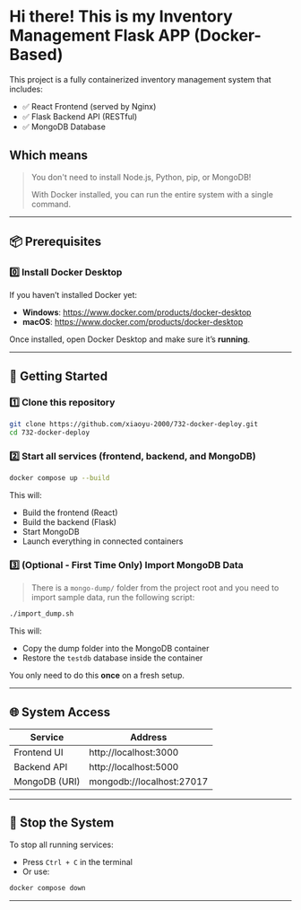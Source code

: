 # Hi there! This is my Inventory Management Flask APP (Docker-Based)

This project is a fully containerized inventory management system that includes:

- ✅ React Frontend (served by Nginx)
- ✅ Flask Backend API (RESTful)
- ✅ MongoDB Database

## Which means
> You don't need to install Node.js, Python, pip, or MongoDB!
>
> With Docker installed, you can run the entire system with a single command.

---

## 📦 Prerequisites

### 0️⃣ Install Docker Desktop

If you haven’t installed Docker yet:

- **Windows**: https://www.docker.com/products/docker-desktop  
- **macOS**: https://www.docker.com/products/docker-desktop

Once installed, open Docker Desktop and make sure it’s **running**.

---

## 🚀 Getting Started

### 1️⃣ Clone this repository

```bash
git clone https://github.com/xiaoyu-2000/732-docker-deploy.git
cd 732-docker-deploy
```


### 2️⃣ Start all services (frontend, backend, and MongoDB)

```bash
docker compose up --build
```

This will:
- Build the frontend (React)
- Build the backend (Flask)
- Start MongoDB
- Launch everything in connected containers


### 3️⃣ (Optional - First Time Only) Import MongoDB Data

> There is a `mongo-dump/` folder from the project root and you need to import sample data, run the following script:

```bash
./import_dump.sh
```

This will:
- Copy the dump folder into the MongoDB container
- Restore the `testdb` database inside the container

You only need to do this **once** on a fresh setup.

---

## 🌐 System Access

| Service       | Address                  |
|---------------|--------------------------|
| Frontend UI   | http://localhost:3000    |
| Backend API   | http://localhost:5000    |
| MongoDB (URI) | mongodb://localhost:27017 |

---

## 🛑 Stop the System

To stop all running services:

- Press `Ctrl + C` in the terminal
- Or use:

```bash
docker compose down
```

---
